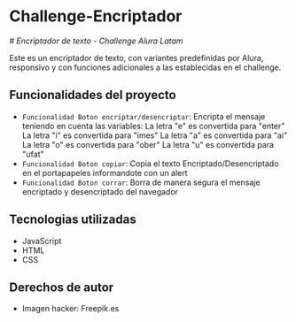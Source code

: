 # Challenge-Encriptador
<em> # Encriptador de texto - Challenge Alura Latam </em>

Este es un encriptador de texto, con variantes predefinidas por Alura, responsivo y con funciones adicionales a las establecidas en el challenge.

## Funcionalidades del proyecto

- `Funcionalidad Boton encriptar/desencriptar`: Encripta el mensaje teniendo en cuenta las variables:
La letra "e" es convertida para "enter"
La letra "i" es convertida para "imes"
La letra "a" es convertida para "ai"
La letra "o" es convertida para "ober"
La letra "u" es convertida para "ufat"
- `Funcionalidad Boton copiar`: Copia el texto Encriptado/Desencriptado en el portapapeles informandote con un alert
- `Funcionalidad Boton corrar`: Borra de manera segura el mensaje encriptado y desencriptado del navegador

## Tecnologias utilizadas

- JavaScript
- HTML
- CSS

## Derechos de autor

- Imagen hacker: Freepik.es
